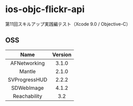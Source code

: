 # ios-objc-flickr-api
第11回スキルアップ実践編テスト（Xcode 9.0 / Objective-C）

## OSS
|Name|Version|
|:-:|:-:|
|AFNetworking|3.1.0|
|Mantle|2.1.0|
|SVProgressHUD|2.2.2|
|SDWebImage|4.1.2|
|Reachability|3.2|

